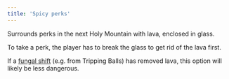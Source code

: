 ```yaml
---
title: 'Spicy perks'
---
```


Surrounds perks in the next Holy Mountain with lava, enclosed in glass.

To take a perk, the player has to break the glass to get rid of the lava first.

If a [fungal shift](https://noita.wiki.gg/wiki/Fungal_Reality_Shift) (e.g. from Tripping Balls) has removed lava, this option will likely be less dangerous.
